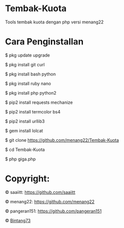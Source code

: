 # Tembak-Kuota
Tools tembak kuota dengan php versi menang22

# Cara Penginstallan

$ pkg update upgrade

$ pkg install git curl

$ pkg install bash python

$ pkg install ruby nano

$ pkg install php python2

$ pip2 install requests mechanize

$ pip2 install termcolor bs4

$ pip2 install urllib3

$ gem install lolcat

$ git clone https://github.com/menang22/Tembak-Kuota

$ cd Tembak-Kuota

$ php giga.php

# Copyright:

© saaiitt: https://github.com/saaiitt

© menang22: https://github.com/menang22

© pangeran151: https://github.com/pangeran151

© <a href=https://github.com/bintang73>Bintang73</a>


